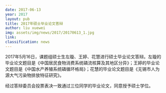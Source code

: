 ```yaml
---
date: 2017-06-13
year: 2017
layout: pub
title: 2017年硕士毕业论文答辩
author: liu xuewei
img: assets/img/news/2017/20170613_1.jpg
link:
classification: news
---
```

2017年5月16日，课题组硕士生左璇、王婷、花慧进行硕士毕业论文答辩。左璇的毕业论文题目是《中国居民食物消费系统磷流核算及其地区分异》；王婷的毕业论文题目是《中国水产养殖系统磷循环格局》；花慧的毕业论文题目是《无锡市人为源大气污染物排放特征研究》。

经过答辩委员会投票表决一致通过三位同学的毕业论文，同意授予硕士学位。
